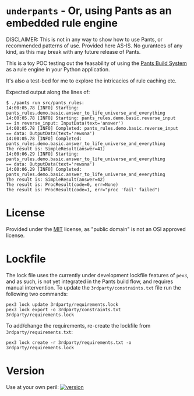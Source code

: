 `underpants` - Or, using Pants as an embedded rule engine
=========================================================

DISCLAIMER: This is not in any way to show how to use Pants, or recommended patterns of
use. Provided here AS-IS. No gurantees of any kind, as this may break with any future release of
Pants.

This is a toy POC testing out the feasability of using the [Pants Build
System](https://www.pantsbuild.org/) as a rule engine in your Python application.

It's also a test-bed for me to explore the intricacies of rule caching etc.


Expected output along the lines of:
```
$ ./pants run src/pants_rules:
14:00:05.78 [INFO] Starting: pants_rules.demo.basic.answer_to_life_universe_and_everything
14:00:05.78 [INFO] Starting: pants_rules.demo.basic.reverse_input
== in reverse_input: InputData(text='answer')
14:00:05.78 [INFO] Completed: pants_rules.demo.basic.reverse_input
== data: OutputData(text='rewsna')
14:00:05.78 [INFO] Completed: pants_rules.demo.basic.answer_to_life_universe_and_everything
The result is: SimpleResult(answer=41)
14:00:06.29 [INFO] Starting: pants_rules.demo.basic.answer_to_life_universe_and_everything
== data: OutputData(text='rewsna')
14:00:06.29 [INFO] Completed: pants_rules.demo.basic.answer_to_life_universe_and_everything
The result is: SimpleResult(answer=42)
The result is: ProcResult(code=0, err=None)
The result is: ProcResult(code=1, err="proc 'fail' failed")
```


License
=======

Provided under the [MIT](https://opensource.org/licenses/MIT) license, as "public domain" is not an
OSI approved license.


Lockfile
========

The lock file uses the currently under development lockfile features of `pex3`, and as such, is not
yet integrated in the Pants build flow, and requires manual intervention. To update the
`3rdparty/constraints.txt` file run the following two commands:

```
pex3 lock update 3rdparty/requirements.lock
pex3 lock export -o 3rdparty/constraints.txt 3rdparty/requirements.lock
```

To add/change the requirements, re-create the lockfile from `3rdparty/requirements.txt`:

```
pex3 lock create -r 3rdparty/requirements.txt -o 3rdparty/requirements.lock
```


Version
=======

Use at your own peril:
[![version](https://img.shields.io/pypi/v/underpants.svg)](https://pypi.org/project/underpants)
